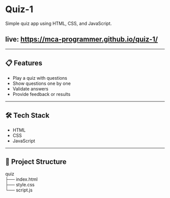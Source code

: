 # Quiz-1

Simple quiz app using HTML, CSS, and JavaScript.
## live: https://mca-programmer.github.io/quiz-1/
---

## 📋 Features

- Play a quiz with questions  
- Show questions one by one  
- Validate answers  
- Provide feedback or results  

---

## 🛠️ Tech Stack

- HTML  
- CSS  
- JavaScript  

---

## 📂 Project Structure

quiz<br>
├── index.html <br>
├── style.css <br>
└── script.js 

